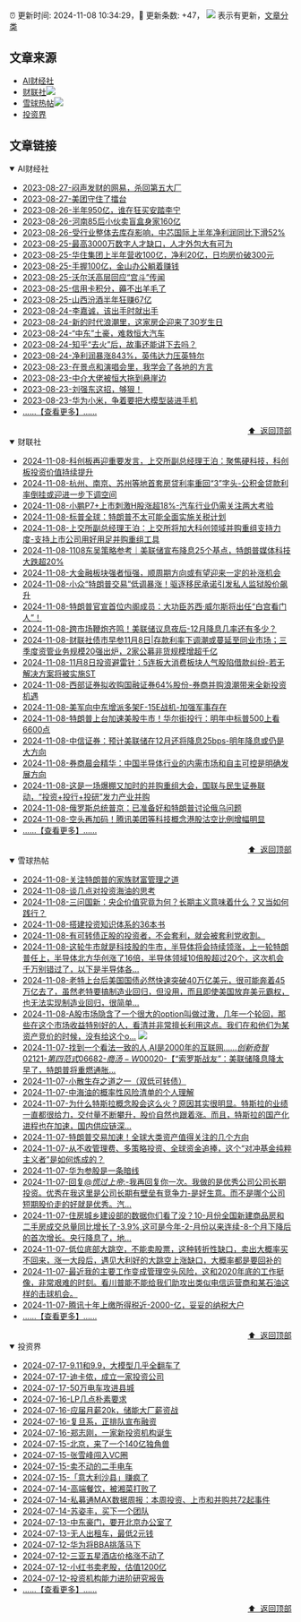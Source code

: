 ##

:alarm_clock: 更新时间: 2024-11-08 10:34:29，:rocket: 更新条数: +47， ![](/assets/dot.png) 表示有更新，[文章分类](/TAGS.md)

## 文章来源

- [AI财经社](#ai财经社)  
- [财联社](#财联社)![](/assets/dot.png)   
- [雪球热帖](#雪球热帖)![](/assets/dot.png)   
- [投资界](#投资界)  

## 文章链接

<details open>
<summary id="ai财经社">
 AI财经社
</summary>


- [2023-08-27-闷声发财的网易，杀回第五大厂](https://www.aicaijing.com.cn/article/18610)  
- [2023-08-27-美团守住了擂台](https://www.aicaijing.com.cn/article/18611)  
- [2023-08-26-半年950亿，谁在狂买安踏李宁](https://www.aicaijing.com.cn/article/18607)  
- [2023-08-26-河南85后小伙卖盲盒身家160亿](https://www.aicaijing.com.cn/article/18608)  
- [2023-08-26-受行业整体去库存影响，中芯国际上半年净利润同比下滑52%](https://www.aicaijing.com.cn/article/18609)  
- [2023-08-25-最高3000万数字人才缺口，人才外包大有可为](https://www.aicaijing.com.cn/article/18601)  
- [2023-08-25-华住集团上半年营收100亿，净利20亿，日均房价破300元](https://www.aicaijing.com.cn/article/18602)  
- [2023-08-25-手握100亿，金山办公躺着赚钱](https://www.aicaijing.com.cn/article/18603)  
- [2023-08-25-沃尔沃高层回应“宫斗”传闻](https://www.aicaijing.com.cn/article/18604)  
- [2023-08-25-信用卡积分，薅不出羊毛了](https://www.aicaijing.com.cn/article/18605)  
- [2023-08-25-山西汾酒半年狂赚67亿](https://www.aicaijing.com.cn/article/18606)  
- [2023-08-24-李嘉诚，该出手时就出手](https://www.aicaijing.com.cn/article/18596)  
- [2023-08-24-新的时代浪潮里，这家房企迎来了30岁生日](https://www.aicaijing.com.cn/article/18597)  
- [2023-08-24-“中东”土豪，难救恒大汽车](https://www.aicaijing.com.cn/article/18598)  
- [2023-08-24-知乎“去火”后，故事还能讲下去吗？](https://www.aicaijing.com.cn/article/18599)  
- [2023-08-24-净利润暴涨843%，英伟达力压英特尔](https://www.aicaijing.com.cn/article/18600)  
- [2023-08-23-在景点和演唱会里，我学会了各地的方言](https://www.aicaijing.com.cn/article/18591)  
- [2023-08-23-中介大佬被恒大拖到悬崖边](https://www.aicaijing.com.cn/article/18592)  
- [2023-08-23-刘强东这招，够狠！](https://www.aicaijing.com.cn/article/18593)  
- [2023-08-23-华为小米，争着要把大模型装进手机](https://www.aicaijing.com.cn/article/18594)  
- [......【查看更多】......](/details/AI财经社.md)

<div align="right"><a href="#文章来源">⬆ &nbsp;返回顶部</a></div>
</details>

<details open>
<summary id="财联社">
 财联社
</summary>


- [2024-11-08-科创板再迎重要发言，上交所副总经理王泊：聚焦硬科技，科创板投资价值持续提升](https://www.cls.cn/detail/1852632)  
- [2024-11-08-杭州、南京、苏州等地首套房贷利率重回“3”字头-公积金贷款利率倒挂或迎进一步下调空间](https://www.cls.cn/detail/1852628)  
- [2024-11-08-小鹏P7+上市刺激H股涨超18%-汽车行业仍需关注两大考验](https://www.cls.cn/detail/1852563)  
- [2024-11-08-标普全球：特朗普不太可能全面实施关税计划](https://www.cls.cn/detail/1852523)  
- [2024-11-08-上交所副总经理王泊：上交所将加大科创领域并购重组支持力度-支持上市公司用好用足并购重组工具](https://www.cls.cn/detail/1852541)  
- [2024-11-08-1108东吴策略参考｜美联储宣布降息25个基点，特朗普媒体科技大跌超20%](https://www.cls.cn/detail/1852528)  
- [2024-11-08-大金融板块强者恒强，顺周期方向或有望迎来一定的补涨机会](https://www.cls.cn/detail/1852472)  
- [2024-11-08-小众“特朗普交易”低调暴涨！驱逐移民承诺引发私人监狱股价飙升](https://www.cls.cn/detail/1852470)  
- [2024-11-08-特朗普官宣首位内阁成员：大功臣苏西·威尔斯将出任“白宫看门人”！](https://www.cls.cn/detail/1852469)  
- [2024-11-08-跨市场鞭炮齐鸣！美联储议息夜后-12月降息几率还有多少？](https://www.cls.cn/detail/1852448)  
- [2024-11-08-财联社债市早参11月8日|存款利率下调潮或蔓延至同业市场；三季度资管业务规模20强出炉，2家公募非货规模增超千亿](https://www.cls.cn/detail/1852417)  
- [2024-11-08-11月8日投资避雷针：5连板大消费板块人气股陷借款纠纷-若无解决方案将被实施ST](https://www.cls.cn/detail/1852392)  
- [2024-11-08-西部证券拟收购国融证券64%股份-券商并购浪潮带来全新投资机遇](https://www.cls.cn/detail/1852359)  
- [2024-11-08-美军向中东增派多架F-15E战机-加强军事存在](https://www.cls.cn/detail/1852395)  
- [2024-11-08-特朗普上台加速美股牛市！华尔街投行：明年中标普500上看6600点](https://www.cls.cn/detail/1852369)  
- [2024-11-08-中信证券：预计美联储在12月还将降息25bps-明年降息或仍是大方向](https://www.cls.cn/detail/1852415)  
- [2024-11-08-券商晨会精华：中国半导体行业的内需市场和自主可控是明确发展方向](https://www.cls.cn/detail/1852411)  
- [2024-11-08-这是一场爆棚又加时的并购重组大会，国联与民生证券联动，“投资+投行+投研”发力产业并购](https://www.cls.cn/detail/1852424)  
- [2024-11-08-俄罗斯总统普京：已准备好和特朗普讨论俄乌问题](https://www.cls.cn/detail/1852425)  
- [2024-11-08-空头再加码！腾讯美团等科技概念港股沽空比例增幅明显](https://www.cls.cn/detail/1852611)  
- [......【查看更多】......](/details/财联社.md)

<div align="right"><a href="#文章来源">⬆ &nbsp;返回顶部</a></div>
</details>

<details open>
<summary id="雪球热帖">
 雪球热帖
</summary>


- [2024-11-08-关注特朗普的家族财富管理之道](https://xueqiu.com/8031835751/311835899)  
- [2024-11-08-谈几点对投资海油的思考](https://xueqiu.com/1042134168/311739339)  
- [2024-11-08-三问国新：央企价值究竟为何？长期主义意味着什么？又当如何践行？](https://xueqiu.com/5830883543/311733638)  
- [2024-11-08-搭建投资知识体系的36本书](https://xueqiu.com/1722979527/311784793)  
- [2024-11-08-有可转债正股的投资者，不会套利，就会被套利党收割。](https://xueqiu.com/9508203182/311728171)  
- [2024-11-08-这轮牛市就是科技股的牛市，半导体将会持续领涨，上一轮特朗普任上，半导体北方华创涨了16倍，半导体领域10倍股超过20个，这次机会千万别错过了，以下是半导体各...](https://xueqiu.com/3721066380/311787312)  
- [2024-11-08-老特上台后美国国债必然快速突破40万亿美元，很可能奔着45万亿去了，虽然老特要搞制造业回归，但没用，而且即使美国放弃美元霸权，也无法实现制造业回归，很简单...](https://xueqiu.com/6751894285/311790810)  
- [2024-11-08-A股市场隐含了一个很大的option叫做过激，几年一个轮回，那些在这个市场收益特别好的人，看清并非常擅长利用这点。我们在和他们为某资产竞价的时候，没有给这个o...](https://xueqiu.com/1965894836/311840669) ![](/assets/new.png)  
- [2024-11-07-找到一个看法一致的人,AI是2000年的互联网……$创新奇智02121$-$第四范式06682$-$商汤-W00020$-【“索罗斯战友”：美联储降息降太早了，特朗普将重燃通胀...](https://xueqiu.com/2695845628/311722016)  
- [2024-11-07-小散生存之道之一（双低可转债）](https://xueqiu.com/2473334549/311711026)  
- [2024-11-07-中海油的概率性风险清单的个人理解](https://xueqiu.com/2792218779/311600449)  
- [2024-11-07-为什么特斯拉概念股会这么火？原因其实很明显。特斯拉的业绩一直都很给力，交付量不断攀升，股价自然也跟着涨。而且，特斯拉的国产化进程也在加速，国内供应链深...](https://xueqiu.com/5773569265/311631618)  
- [2024-11-07-特朗普交易加速！全球大类资产值得关注的几个方向](https://xueqiu.com/9193403816/311617771)  
- [2024-11-07-从不收管理费、多策略投资、全球资金追捧，这个“对冲基金纯粹主义者”是如何炼成的？](https://xueqiu.com/2883119721/311598662)  
- [2024-11-07-华为参股是一条暗线](https://xueqiu.com/1553799558/311527563)  
- [2024-11-07-回复@_慌过上帝_:-我再回复你一次。我做的是优秀公司公司长期投资。优秀在我这里是公司长期有壁垒有竞争力-是好生意。而不是哪个公司短期股价走的好就是优秀。汽...](https://xueqiu.com/9887656769/311513146)  
- [2024-11-07-住房城乡建设部的数据你们看了没？10-月份全国新建商品房和二手房成交总量同比增长了-3.9%,这可是今年-2-月份以来连续-8-个月下降后的首次增长。央行降息了，地...](https://xueqiu.com/3137865133/311641799)  
- [2024-11-07-低位底部大跳空，不能卖股票，这种转折性缺口，卖出大概率买不回来，涨一大段后，遇见大利好的大跳空上涨缺口，大概率都是要回补的](https://xueqiu.com/8790885129/311672201)  
- [2024-11-07-最近我的主要工作变成管理空头风险，这和2020年底的工作挺像，非常艰难的时刻。看川普能不能给我们助攻出类似电信运营商和某石油这样的击球机会。](https://xueqiu.com/1965894836/311645205)  
- [2024-11-07-腾讯十年上缴所得税近-2000-亿，妥妥的纳税大户](https://xueqiu.com/7815672011/311688716)  
- [......【查看更多】......](/details/雪球热帖.md)

<div align="right"><a href="#文章来源">⬆ &nbsp;返回顶部</a></div>
</details>

<details open>
<summary id="投资界">
 投资界
</summary>


- [2024-07-17-9.11和9.9，大模型几乎全翻车了](https://posts.careerengine.us/p/6697778c44726b29bffa3a09)  
- [2024-07-17-迪卡侬，成立一家投资公司](https://posts.careerengine.us/p/6697778c44726b29bffa3a01)  
- [2024-07-17-50万电车攻进县城](https://posts.careerengine.us/p/6697779c831e1d29eea44253)  
- [2024-07-16-LP几点朴素要求](https://posts.careerengine.us/p/669636a8720ed522248054dc)  
- [2024-07-16-应届月薪20k，储能大厂薪资战](https://posts.careerengine.us/p/669636a8720ed522248054d4)  
- [2024-07-16-复旦系，正排队宣布融资](https://posts.careerengine.us/p/66963699cb38e136a496986c)  
- [2024-07-16-郑志刚，一家新投资机构诞生](https://posts.careerengine.us/p/66963699cb38e136a4969874)  
- [2024-07-15-北京，来了一个140亿独角兽](https://posts.careerengine.us/p/6694db59a0c3ac562b61f9af)  
- [2024-07-15-张雪峰闯入VC圈](https://posts.careerengine.us/p/6694db59a0c3ac562b61f9b7)  
- [2024-07-15-卖不动的二手电车](https://posts.careerengine.us/p/6694db6836b2f1565d9b541a)  
- [2024-07-15-「意大利沙县」赚疯了](https://posts.careerengine.us/p/6694db6836b2f1565d9b5422)  
- [2024-07-14-高端餐饮，被湘菜打败了](https://posts.careerengine.us/p/6693862333c6e710d0bf9dc4)  
- [2024-07-14-私募通MAX数据周报：本周投资、上市和并购共72起事件](https://posts.careerengine.us/p/6693862333c6e710d0bf9dcc)  
- [2024-07-14-苏姿丰，买下一个团队](https://posts.careerengine.us/p/6693861481427510b2b9c123)  
- [2024-07-13-中东豪门，要开北京办公室了](https://posts.careerengine.us/p/66922794a876f80d113b51fe)  
- [2024-07-13-无人出租车，最低2元钱](https://posts.careerengine.us/p/669227b82202ae0dfac5d713)  
- [2024-07-12-华为将BBA挑落马下](https://posts.careerengine.us/p/6690a6c68082df14ead7eaac)  
- [2024-07-12-三亚五星酒店价格涨不动了](https://posts.careerengine.us/p/6690a6c68082df14ead7eaa4)  
- [2024-07-12-小红书卖老股，估值1200亿](https://posts.careerengine.us/p/6690a6b756b00014bcc00e8f)  
- [2024-07-12-投资机构能力进阶研究报告](https://posts.careerengine.us/p/6690a6b756b00014bcc00e87)  
- [......【查看更多】......](/details/投资界.md)

<div align="right"><a href="#文章来源">⬆ &nbsp;返回顶部</a></div>
</details>

